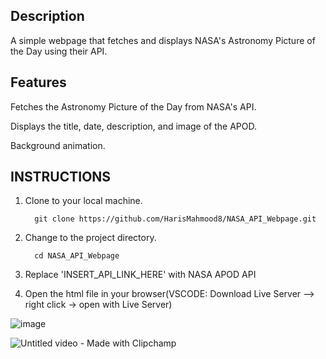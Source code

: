 ## Description

A simple webpage that fetches and displays NASA's Astronomy Picture of the Day using their API.

## Features

Fetches the Astronomy Picture of the Day from NASA's API.

Displays the title, date, description, and image of the APOD.

Background animation.

## INSTRUCTIONS

1. Clone to your local machine.

         git clone https://github.com/HarisMahmood8/NASA_API_Webpage.git

2. Change to the project directory.
      
         cd NASA_API_Webpage

3. Replace 'INSERT_API_LINK_HERE' with NASA APOD API


4. Open the html file in your browser(VSCODE: Download Live Server --> right click -> open with Live Server)


![image](https://github.com/HarisMahmood8/NASA_POTD_API/assets/114548524/37442112-f62b-4f2a-8055-c0637828d672)



![Untitled video - Made with Clipchamp](https://github.com/HarisMahmood8/NASA_POTD_API/assets/114548524/33e33659-9a17-4210-9bde-c4aa526a815b)
